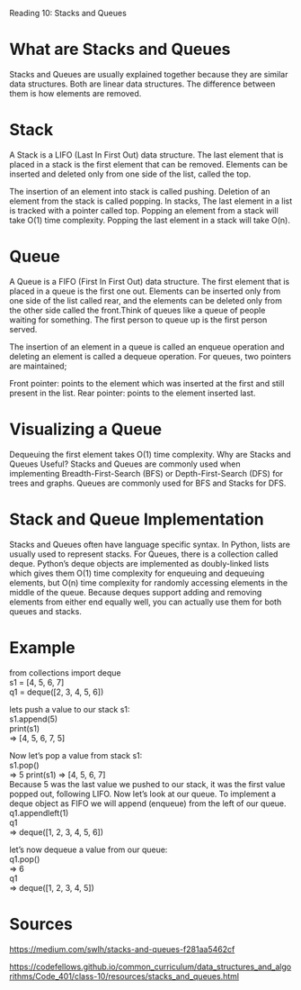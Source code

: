 Reading 10: Stacks and Queues

# What are Stacks and Queues

Stacks and Queues are usually explained together because they are similar data structures. Both are linear data structures. The difference between them is how elements are removed.
# Stack

A Stack is a LIFO (Last In First Out) data structure. The last element that is placed in a stack is the first element that can be removed. Elements can be inserted and deleted only from one side of the list, called the top.

The insertion of an element into stack is called pushing. Deletion of an element from the stack is called popping. In stacks, The last element in a list is tracked with a pointer called top. Popping an element from a stack will take O(1) time complexity. Popping the last element in a stack will take O(n).

# Queue

A Queue is a FIFO (First In First Out) data structure. The first element that is placed in a queue is the first one out. Elements can be inserted only from one side of the list called rear, and the elements can be deleted only from the other side called the front.Think of queues like a queue of people waiting for something. The first person to queue up is the first person served.

The insertion of an element in a queue is called an enqueue operation and deleting an element is called a dequeue operation. For queues, two pointers are maintained;

Front pointer: points to the element which was inserted at the first and still present in the list.
Rear pointer: points to the element inserted last.

# Visualizing a Queue
Dequeuing the first element takes O(1) time complexity.
Why are Stacks and Queues Useful?
Stacks and Queues are commonly used when implementing Breadth-First-Search (BFS) or Depth-First-Search (DFS) for trees and graphs. Queues are commonly used for BFS and Stacks for DFS.

# Stack and Queue Implementation

Stacks and Queues often have language specific syntax. In Python, lists are usually used to represent stacks. For Queues, there is a collection called deque.
Python’s deque objects are implemented as doubly-linked lists which gives them O(1) time complexity for enqueuing and dequeuing elements, but O(n) time complexity for randomly accessing elements in the middle of the queue.
Because deques support adding and removing elements from either end equally well, you can actually use them for both queues and stacks.

# Example

from collections import deque  
s1 = [4, 5, 6, 7]  
q1 = deque([2, 3, 4, 5, 6])  


lets push a value to our stack s1:  
s1.append(5)  
print(s1)  
=> [4, 5, 6, 7, 5]  

Now let’s pop a value from stack s1:  
s1.pop()  
=> 5
print(s1)
=> [4, 5, 6, 7]  
Because 5 was the last value we pushed to our stack, it was the first value popped out, following LIFO.
Now let’s look at our queue. To implement a deque object as FIFO we will append (enqueue) from the left of our queue.  
q1.appendleft(1)  
q1  
=> deque([1, 2, 3, 4, 5, 6])  

let’s now dequeue a value from our queue:  
q1.pop()  
=> 6  
q1  
=> deque([1, 2, 3, 4, 5]) 

# Sources 

https://medium.com/swlh/stacks-and-queues-f281aa5462cf

https://codefellows.github.io/common_curriculum/data_structures_and_algorithms/Code_401/class-10/resources/stacks_and_queues.html